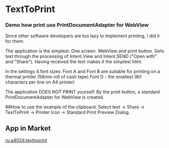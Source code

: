 # TextToPrint
### Demo how print use PrintDocumentAdapter for WebView

Since other software developers are too lazy to implement printing,
I did it for them.

The application is the simplest. One screen. WebView and print button.
Gets text through the processing of Intent.View and Intent.SEND ("Open with" and "Share"). Having received the text makes it the simplest html.

In the settings 4 font sizes.
Font A and Font B are suitable for printing on a thermal printer (58mm roll of cash tape)
Font D - the smallest (80 characters per line on A4 printer)

The application DOES NOT PRINT yourself. By the print button, a standard PrintDocumentAdapter for WebView is created.

##How to use the example of the clipboard.
Select text -> Share -> TextToPrint -> Printer Icon -> Standard Print Preview Dialog.

## App in Market
[ru.a402d.texttoprint](https://play.google.com/store/apps/details?id=ru.a402d.texttoprint)
